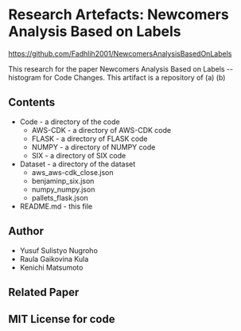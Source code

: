 # Research Artefacts: Newcomers Analysis Based on Labels

https://github.com/Fadhlih2001/NewcomersAnalysisBasedOnLabels

This research for the paper Newcomers Analysis Based on Labels --histogram for Code Changes. This artifact is a repository of (a)  (b) 

## Contents

* Code - a directory of the code
  *  AWS-CDK - a directory of AWS-CDK code
  *  FLASK - a directory of FLASK code
  *  NUMPY - a directory of NUMPY code
  *  SIX - a directory of SIX code
* Dataset - a directory of the dataset
  * aws_aws-cdk_close.json
  * benjaminp_six.json
  * numpy_numpy.json
  * pallets_flask.json
* README.md - this file 

## Author
* Yusuf Sulistyo Nugroho
* Raula Gaikovina Kula
* Kenichi Matsumoto

## Related Paper

## MIT License for code



